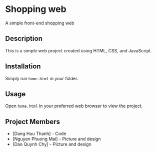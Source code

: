 # Shopping web

A simple front-end shopping web 

## Description

This is a simple web project created using HTML, CSS, and JavaScript.

## Installation

Simply run `home.html` in your folder.

## Usage

Open `home.html` in your preferred web browser to view the project.

## Project Members

- [Dang Huu Thanh] - Code
- [Nguyen Phuong Mai] - Picture and design
- [Dao Quynh Chy] - Picture and design
